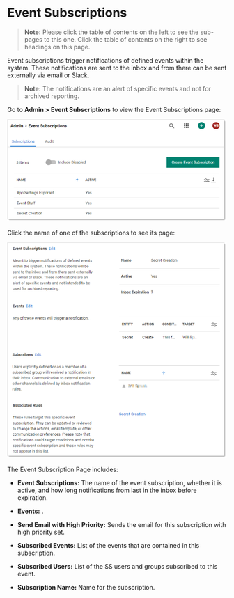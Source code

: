 [title]: # "Event Subscriptions"
[tags]: # "Event Subscription"
[priority]: #	"1000"

# Event Subscriptions

> **Note:** Please click the table of contents on the left to see the sub-pages to this one. Click the table of contents on the right to see headings on this page.

Event subscriptions trigger notifications of defined events within the system. These notifications are sent to the inbox and from there can be sent externally via email or Slack. 

> **Note:** The notifications are an alert of specific events and not for archived reporting.

Go to **Admin \> Event Subscriptions** to view the Event Subscriptions page:

![image-20210708114058574](images/image-20210708114058574.png)

Click the name of one of the subscriptions to see its page:

![](images/image-20210625115101822.png)

The Event Subscription Page includes:

- **Event Subscriptions:** The name of the event subscription, whether it is active, and how long notifications from last in the inbox before expiration.
- **Events:** .

- **Send Email with High Priority:** Sends the email for this subscription with high priority set.
- **Subscribed Events:** List of the events that are contained in this subscription.
- **Subscribed Users:** List of the SS users and groups subscribed to this event.
- **Subscription Name:** Name for the subscription.
